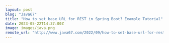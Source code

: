 ```yaml
---
layout: post
blog: "Java67"
title: "How to set base URL for REST in Spring Boot? Example Tutorial"
date: 2023-05-22T14:37:00Z
image: images/java.png
remote_url: "http://www.java67.com/2022/09/how-to-set-base-url-for-rest-in-spring.html"
---
```

